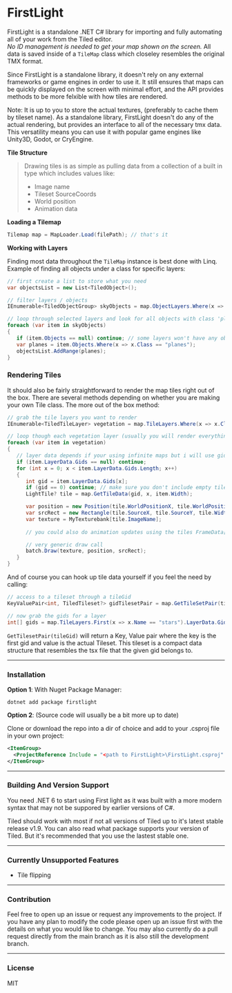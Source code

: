 # FirstLight

FirstLight is a standalone .NET C# library for importing and fully automating all of your work from the Tiled editor.  
*No ID management is needed to get your map shown on the screen.*
All data is saved inside of a ```TileMap``` class which closeley resembles the original TMX format.

Since FirstLight is a standalone library, it doesn't rely on any external frameworks or game engines in order to use it. It still 
ensures that maps can be quickly displayed on the screen with minimal effort, and the API provides methods to be more felxible with how tiles are rendered.

Note: It is up to you to store the actual textures, (preferably to cache them by tileset name). As a standalone library, FirstLight doesn't do any of the
actual rendering, but provides an interface to all of the necessary tmx data. This versatility means you can use it with popular game engines like Unity3D, Godot, or CryEngine.

**Tile Structure** 
> Drawing tiles is as simple as pulling data from a collection of a built in type which includes values like:  
> * Image name
> * Tileset SourceCoords
> * World position
> * Animation data  

**Loading a Tilemap**
```cs
Tilemap map = MapLoader.Load(filePath); // that's it
```

**Working with Layers**  

Finding most data throughout the ```TileMap``` instance  is best done with Linq.  
Example of finding all objects under a class for specific layers:
```cs
// first create a list to store what you need
var objectsList = new List<TiledObject>();

// filter layers / objects
IEnumerable<TiledObjectGroup> skyObjects = map.ObjectLayers.Where(x => x.Class == "sky-objects");

// loop through selected layers and look for all objects with class 'planes'
foreach (var item in skyObjects)
{
   if (item.Objects == null) continue; // some layers won't have any objects
   var planes = item.Objects.Where(x => x.Class == "planes");
   objectsList.AddRange(planes);
}

```
### Rendering Tiles
It should also be fairly straightforward to render the map tiles right out of the box. There are several methods depending on whether you are making your own Tile class.
The more out of the box method:
```cs
// grab the tile layers you want to render
IEnumerable<TiledTileLayer> vegetation = map.TileLayers.Where(x => x.Class == "vegetation");

// loop though each vegetation layer (usually you will render everything at once)
foreach (var item in vegetation)
{
   // layer data depends if your using infinite maps but i will use gids here
   if (item.LayerData.Gids == null) continue;
   for (int x = 0; x < item.LayerData.Gids.Length; x++)
   {
      int gid = item.LayerData.Gids[x];
      if (gid == 0) continue; // make sure you don't include empty tiles
      LightTile? tile = map.GetTileData(gid, x, item.Width);

      var position = new Position(tile.WorldPositionX, tile.WorldPositionY);
      var srcRect = new Rectangle(tile.SourceX, tile.SourceY, tile.Width, tile.Height);
      var texture = MyTexturebank[tile.ImageName];
      
      // you could also do animation updates using the tiles FrameData[]

      // very generic draw call
      batch.Draw(texture, position, srcRect);
   }
}
```

And of course you can hook up tile data yourself if you feel the need by calling:
```cs
// access to a tileset through a tileGid
KeyValuePair<int, TiledTileset?> gidTilesetPair = map.GetTileSetPair(tileGid);

// now grab the gids for a layer
int[] gids = map.TileLayers.First(x => x.Name == "stars").LayerData.Gids;
```
```GetTilesetPair(tileGid)``` will return a Key, Value pair where the key is the first gid and value is the actual Tileset.
This tileset is a compact data structure that resembles the tsx file that the given gid belongs to.

---
### Installation
**Option 1**: With Nuget Package Manager:  
```
dotnet add package firstlight 
```
**Option 2**: (Source code will usually be a bit more up to date)  

Clone or download the repo into a dir of choice and add to your .csproj file in your own project:
```xml
<ItemGroup>
  <ProjectReference Include = "<path to FirstLight>\FirstLight.csproj" />
</ItemGroup>
```

---
### Building And Version Support
You need .NET 6 to start using First light as it was built with a more modern syntax that may not be suppored by earlier versions of C#.

Tiled should work with most if not all versions of Tiled up to it's latest stable release v1.9.
You can also read what package supports your version of Tiled. But it's recommended that you use the lastest stable one.

---
### Currently Unsupported Features
* Tile flipping

---
### Contribution
Feel free to open up an issue or request any improvements to the project. If you have any plan to modify the code please open up an issue first with the details on what you would like to change. You may also currently do a pull request directly from the main branch as it is also still the development branch.

---
### License
MIT
